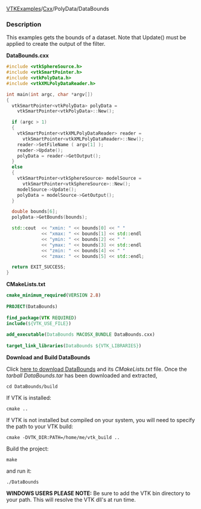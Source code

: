 [VTKExamples](Home)/[Cxx](Cxx)/PolyData/DataBounds

### Description
This examples gets the bounds of a dataset. Note that Update() must be applied to create the output of the filter.

**DataBounds.cxx**
```c++
#include <vtkSphereSource.h>
#include <vtkSmartPointer.h>
#include <vtkPolyData.h>
#include <vtkXMLPolyDataReader.h>

int main(int argc, char *argv[])
{
  vtkSmartPointer<vtkPolyData> polyData =
    vtkSmartPointer<vtkPolyData>::New();

  if (argc > 1)
  {
    vtkSmartPointer<vtkXMLPolyDataReader> reader =
      vtkSmartPointer<vtkXMLPolyDataReader>::New();
    reader->SetFileName ( argv[1] );
    reader->Update();
    polyData = reader->GetOutput();
  }
  else
  {
    vtkSmartPointer<vtkSphereSource> modelSource =
      vtkSmartPointer<vtkSphereSource>::New();
    modelSource->Update();
    polyData = modelSource->GetOutput();
  }

  double bounds[6];
  polyData->GetBounds(bounds);

  std::cout  << "xmin: " << bounds[0] << " "
             << "xmax: " << bounds[1] << std::endl
             << "ymin: " << bounds[2] << " "
             << "ymax: " << bounds[3] << std::endl
             << "zmin: " << bounds[4] << " "
             << "zmax: " << bounds[5] << std::endl;

  return EXIT_SUCCESS;
}
```
**CMakeLists.txt**
```cmake
cmake_minimum_required(VERSION 2.8)
 
PROJECT(DataBounds)
 
find_package(VTK REQUIRED)
include(${VTK_USE_FILE})
 
add_executable(DataBounds MACOSX_BUNDLE DataBounds.cxx)
 
target_link_libraries(DataBounds ${VTK_LIBRARIES})
```

**Download and Build DataBounds**

Click [here to download DataBounds](https://github.com/lorensen/VTKWikiExamplesTarballs/raw/master/DataBounds.tar) and its *CMakeLists.txt* file.
Once the *tarball DataBounds.tar* has been downloaded and extracted,
```
cd DataBounds/build 
```
If VTK is installed:
```
cmake ..
```
If VTK is not installed but compiled on your system, you will need to specify the path to your VTK build:
```
cmake -DVTK_DIR:PATH=/home/me/vtk_build ..
```
Build the project:
```
make
```
and run it:
```
./DataBounds
```
**WINDOWS USERS PLEASE NOTE:** Be sure to add the VTK bin directory to your path. This will resolve the VTK dll's at run time.

